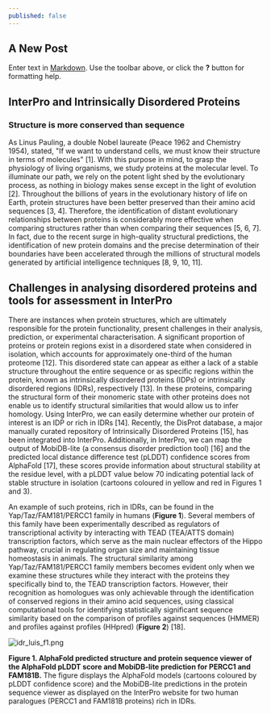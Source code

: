 ```yaml
---
published: false
---
```

## A New Post

Enter text in [Markdown](http://daringfireball.net/projects/markdown/). Use the toolbar above, or click the **?** button for formatting help.

## InterPro and Intrinsically Disordered Proteins
### Structure is more conserved than sequence
As Linus Pauling, a double Nobel laureate (Peace 1962 and Chemistry 1954), stated, "If we want to understand cells, we must know their structure in terms of molecules" [1]. With this purpose in mind, to grasp the physiology of living organisms, we study proteins at the molecular level. To illuminate our path, we rely on the potent light shed by the evolutionary process, as nothing in biology makes sense except in the light of evolution [2].
Throughout the billions of years in the evolutionary history of life on Earth, protein structures have been better preserved than their amino acid sequences [3, 4]. Therefore, the identification of distant evolutionary relationships between proteins is considerably more effective when comparing structures rather than when comparing their sequences [5, 6, 7]. In fact, due to the recent surge in high-quality structural predictions, the identification of new protein domains and the precise determination of their boundaries have been accelerated through the millions of structural models generated by artificial intelligence techniques [8, 9, 10, 11].

## Challenges in analysing disordered proteins and tools for assessment in InterPro
There are instances when protein structures, which are ultimately responsible for the protein functionality, present challenges in their analysis, prediction, or experimental characterisation. A significant proportion of proteins or protein regions exist in a disordered state when considered in isolation, which accounts for approximately one-third of the human proteome [12]. This disordered state can appear as either a lack of a stable structure throughout the entire sequence or as specific regions within the protein, known as intrinsically disordered proteins (IDPs) or intrinsically disordered regions (IDRs), respectively [13]. In these proteins, comparing the structural form of their monomeric state with other proteins does not enable us to identify structural similarities that would allow us to infer homology.
Using InterPro, we can easily determine whether our protein of interest is an IDP or rich in IDRs [14]. Recently, the DisProt database, a major manually curated repository of Intrinsically Disordered Proteins [15], has been integrated into InterPro. Additionally, in InterPro, we can map the output of MobiDB-lite (a consensus disorder prediction tool) [16] and the predicted local distance difference test (pLDDT) confidence scores from AlphaFold [17], these scores provide information about structural stability at the residue level, with a pLDDT value below 70 indicating potential lack of stable structure in isolation (cartoons coloured in yellow and red in Figures 1 and 3).

An example of such proteins, rich in IDRs, can be found in the Yap/Taz/FAM181/PERCC1 family in humans (**Figure 1**). Several members of this family have been experimentally described as regulators of transcriptional activity by interacting with TEAD (TEA/ATTS domain) transcription factors, which serve as the main nuclear effectors of the Hippo pathway, crucial in regulating organ size and maintaining tissue homeostasis in animals. The structural similarity among Yap/Taz/FAM181/PERCC1 family members becomes evident only when we examine these structures while they interact with the proteins they specifically bind to, the TEAD transcription factors. However, their recognition as homologues was only achievable through the identification of conserved regions in their amino acid sequences, using classical computational tools for identifying statistically significant sequence similarity based on the comparison of profiles against sequences (HMMER) and profiles against profiles (HHpred) (**Figure 2**) [18].

![idr_luis_f1.png]({{site.baseurl}}/assets/media/images/posts/idr_luis_f1.png)

**Figure 1. AlphaFold predicted structure and protein sequence viewer of the AlphaFold pLDDT score and MobiDB-lite prediction for PERCC1 and FAM181B.**
The figure displays the AlphaFold models (cartoons coloured by pLDDT confidence score) and the MobiDB-lite predictions in the protein sequence viewer as displayed on the InterPro website for two human paralogues (PERCC1 and FAM181B proteins) rich in IDRs.





